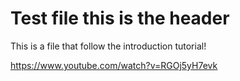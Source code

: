 # Test file this is the header

This is a file that follow the introduction tutorial!

https://www.youtube.com/watch?v=RGOj5yH7evk
